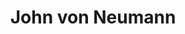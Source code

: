 ---
title: "John von Neumann"
hashtag: "john-von-neumann"
tags:
  - Hungarian
  - American
  - Mathematician
  - Physicist
  - Scientist
  - Human Being
---